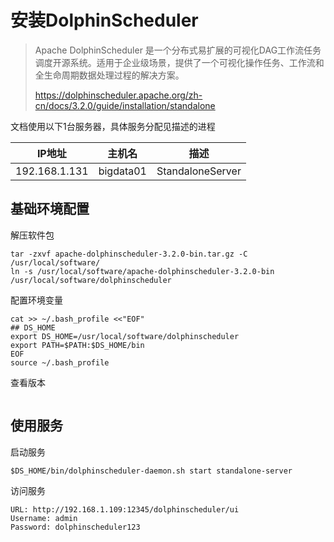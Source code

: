 # 安装DolphinScheduler

> Apache DolphinScheduler 是一个分布式易扩展的可视化DAG工作流任务调度开源系统。适用于企业级场景，提供了一个可视化操作任务、工作流和全生命周期数据处理过程的解决方案。
>
> https://dolphinscheduler.apache.org/zh-cn/docs/3.2.0/guide/installation/standalone
>

文档使用以下1台服务器，具体服务分配见描述的进程

| IP地址        | 主机名    | 描述             |
| ------------- | --------- | ---------------- |
| 192.168.1.131 | bigdata01 | StandaloneServer |

## 基础环境配置

解压软件包

```
tar -zxvf apache-dolphinscheduler-3.2.0-bin.tar.gz -C /usr/local/software/
ln -s /usr/local/software/apache-dolphinscheduler-3.2.0-bin /usr/local/software/dolphinscheduler
```

配置环境变量

```
cat >> ~/.bash_profile <<"EOF"
## DS_HOME
export DS_HOME=/usr/local/software/dolphinscheduler
export PATH=$PATH:$DS_HOME/bin
EOF
source ~/.bash_profile
```

查看版本

```

```



## 使用服务

启动服务

```
$DS_HOME/bin/dolphinscheduler-daemon.sh start standalone-server
```

访问服务

```
URL: http://192.168.1.109:12345/dolphinscheduler/ui
Username: admin
Password: dolphinscheduler123
```

